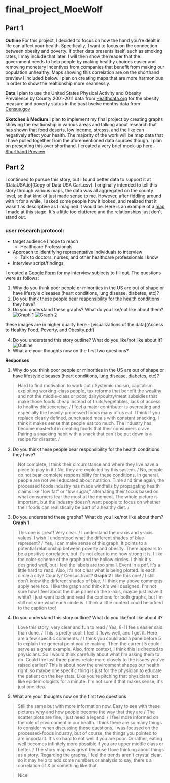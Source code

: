 # final_project_MoeWolf

## Part 1

**Outline** For this project, I decided to focus on how the hand you're dealt in life can affect your health. Specifically, I want to focus on the connection between obesity and poverty. If other data presents itself, such as smoking rates, I may include that later. I will then show the reader that the government needs to help people by making healthy choices easier and removing monetary incentives from companies that benefit from making our population unhealthy. Maps showing this correlation are on the shorthand preview I included below. I plan on creating maps that are more harmonious in order to show the realtionship more seamlessly. 

 **Data** I plan to use the United States Physical Activity and Obesity Prevalence by County 2001-2011 data from [Healthdata.org](http://ghdx.healthdata.org/record/ihme-data/united-states-physical-activity-and-obesity-prevalence-county-2001-2011) for the obesity measure and poverty status in the past twelve months data from [Census.gov](https://factfinder.census.gov/faces/nav/jsf/pages/download_center.xhtml)

**Sketches & Medium** I plan to implement my final project by creating graphs showing the realtionship in various areas and talking about research that has shown that food deserts, low income, stresss, and the like can negatively affect your health. The majority of the work will be map data that I have pulled together from the aforementioned data sources though. I plan on presenting this over shorthand. I created a very brief mock-up here - [Shorthand Preview](https://preview.shorthand.com/7rNvL5A4Mob1zrmf)

## Part 2

I continued to pursue this story, but I found better data to support it at [DataUSA.io](Copy of Data USA Cart.csv). 
I originally intended to tell this story through various maps, the data was all aggregated on the county level, so that kind of just made sense to me. However, after fiddling around with it for a while, I asked some people how it looked, and realized that it wasn't as descriptive as I imagined it would be. Here is an example of a [map](Map.pdf) I made at this stage. It's a little too cluttered and the relationships just don't stand out. 

### user research protocol: 
* target audience I hope to reach
  * Healthcare Professionals
* Approach to identifying representative individuals to interview
  * Talk to doctors, nurses, and other healthcare professionals I know
* Interview script/findings

I created a [Google Form](https://forms.gle/G5bwPHUaoP8Z5A6QA) for my interview subjects to fill out. The questions were as follows:
1. Why do you think poor people or minorities in the US are out of shape or have lifestyle diseases (heart conditions, lung disease, diabetes, etc)?
2. Do you think these people bear responsibility for the health conditions they have?
3. Do you understand these graphs? What do you like/not like about them? 
![Graph 1](https://lh6.googleusercontent.com/Faitze2aC7zlBoVQlVbE4PVAimNXOkAuE3VW-aN1cKZKPUhy6RUxOFM1BFoj7uW1aOkqy5wpUo7rKJGn2hntimSpP9wBVakjlRTMGuJSr85LfpVmFbihIu_I8RkS=w740)
![Graph 2](https://lh6.googleusercontent.com/JO7M5ew4ayTqA2zKxydSdv3Gyu_LKwYX26M4nZy0Jb9EAFvzTM00s2LFW0mkHyfn6MMShJmmKdkBcfjdYYmIzYMt2T90bSp6rhmkHa91EGMH9BbAif2KAJDyRAef=w740)

these images are in higher quality here - [visualizations of the data](Access to Healthy Food, Poverty, and Obesity.pdf)

4. Do you understand this story outline? What do you like/not like about it? ![Outline](https://lh4.googleusercontent.com/BGuJDlgc_ZDQpaTMKBvyAic2i-ADcvVTgd_OifV_IMlDJT6PZRO2ctjv6E1z1SsnEQurCESoHo9h08jwfBCP9NIqrdfySTKLUGoQhrU3AbKfZ5F15_rMdGMIDkrQ=w740)
5. What are your thoughts now on the first two questions?

**Responses**

1. Why do you think poor people or minorities in the US are out of shape or have lifestyle diseases (heart conditions, lung disease, diabetes, etc)?
>Hard to find motivation to work out
/
>Systemic racism, capitalism exploiting working-class people, tax reforms that benefit the wealthy and not the middle-class or poor, dairy/poultry/meat subsidies that make those foods cheap instead of fruits/vegetables, lack of access to healthy diet/exercise.
/
>I feel a major contributor is overeating and especially the heavily-processed foods many of us eat. I think if you replace clearly defined, punctuated meals with constant snacking, I think it makes sense that people eat too much. The industry has become masterful in 
creating foods that their consumers crave. Pairing a snacking habit with a snack that can't be put down is a recipe for disaster.
/
2. Do you think these people bear responsibility for the health conditions they have?
>Not complete, I think their circumstance and where they live have a piece to play in it
/
>No, they are exploited by this system.
/
>No, people do not bear complete responsibility for these conditions. In general, people are not well educated about nutrition. Time and time again, the processed foods industry has made windfalls by propagating health claims like "low fat" or "low sugar," alternating their focus based on what consumers fear the most at the moment. The whole picture is important, but the industry doesn't want people to focus on whether their foods can realistically be part of a healthy diet.
/
3. Do you understand these graphs? What do you like/not like about them?
**Graph 1**
>This one is great! Very clear.
/
>I understand the x-axis and y-axis values. I wish I understood what the different shades of blue represent?
/
>Yes, I can make sense of this graph. It points to a potential relationship between poverty and obesity. There appears to be a positive correlation, but it's not clear to me how strong it is. I like the color-scheme of the graph and the hollow circles. I think it's designed well, but I feel the labels are too small. Event in a pdf, it's a little hard to read. Also, it's not clear what is being plotted. Is each circle a city? County? Census tract?
**Graph 2**
>I like this one!
/
>I still don't know the different shades of blue.
/
>I think my above comments apply here too. I like the graph and think it's well designed. I'm not sure how I feel about the blue panel on the x-axis, maybe just leave it white? I just went back and read the captions for both graphs, but I'm still not sure what each circle is. I think a little context could be added to the caption too!

4. Do you understand this story outline? What do you like/not like about it? 
>Love this story, very clear and fun to read
/
>Yes, 8-11 feels easier said than done.
/
>This is pretty cool! I feel it flows well, and I get it. Here are a few specific comments:
/
>I think you could add a pane before 5 to explain the general point you're making. Then the current 5 could serve as a great example. Also, from context, I think this is directed to physicians. So I would think carefully about what I'm asking them to do. Could the last three panes relate more closely to the issues you've raised earlier? This is about how the environment shapes our health right, so maybe one specific thing is just for the physician to educate the patient on the key stats. Like you're pitching that physicians act like epidemiologists for a minute. I'm not sure if that makes sense, it's just one idea.

5. What are your thoughts now on the first two questions

>Still the same but with more information now. Easy to see with these pictures why and how people become the way that they are
/
>The scatter plots are fine, I just need a legend.
/
>I feel more informed on the role of environment in our health. I think there are so many things to consider when discussing these questions. I was focused on the processed-foods industry, but of course, the things you pointed to are important. It's so hard to eat well if you are poor. Or rather, eating well becomes infinitely more possible if you are upper middle class or better.
/
>The story map was great because I love thinking about things as a story. Regarding the graphs, I feel the trends aren't crystal clear, so it may help to add some numbers or analysis to say, there's a correlation of X or something like that.

>Nice!



